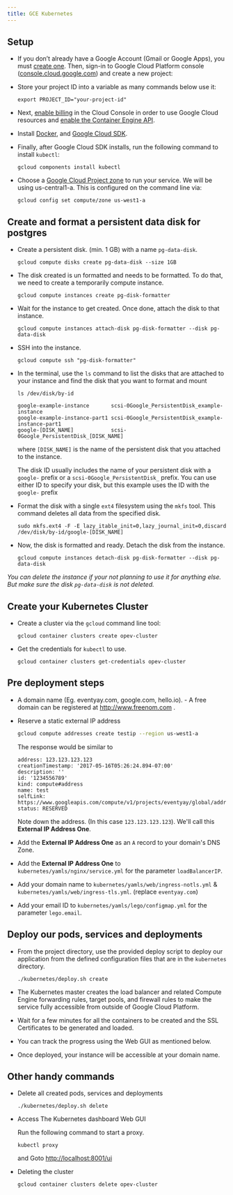 ```yaml
---
title: GCE Kubernetes
---
```


## Setup

- If you don’t already have a Google Account (Gmail or Google Apps), you must [create one](https://accounts.google.com/SignUp). Then, sign-in to Google Cloud Platform console ([console.cloud.google.com](http://console.cloud.google.com/)) and create a new project:


- Store your project ID into a variable as many commands below use it:

    ```
    export PROJECT_ID="your-project-id"
    ```

- Next, [enable billing](https://console.cloud.google.com/billing) in the Cloud Console in order to use Google Cloud resources and [enable the Container Engine API](https://console.cloud.google.com/project/_/kubernetes/list).

- Install [Docker](https://docs.docker.com/engine/installation/), and [Google Cloud SDK](https://cloud.google.com/sdk/).

- Finally, after Google Cloud SDK installs, run the following command to install `kubectl`:

    ```
    gcloud components install kubectl
    ```

- Choose a [Google Cloud Project zone](https://cloud.google.com/compute/docs/regions-zones/regions-zones) to run your service. We will be using us-central1-a. This is configured on the command line via:

    ```
    gcloud config set compute/zone us-west1-a
    ```

## Create and format a persistent data disk for postgres

- Create a persistent disk. (min. 1 GB) with a name `pg-data-disk`.

    ```
    gcloud compute disks create pg-data-disk --size 1GB
    ```

- The disk created is un formatted and needs to be formatted. To do that, we need to create a temporarily compute instance.

    ```
    gcloud compute instances create pg-disk-formatter
    ```

- Wait for the instance to get created. Once done, attach the disk to that instance.

    ```
    gcloud compute instances attach-disk pg-disk-formatter --disk pg-data-disk
    ```

- SSH into the instance.

    ```
    gcloud compute ssh "pg-disk-formatter"
    ```

- In the terminal, use the `ls` command to list the disks that are attached to your instance and find the disk that you want to format and mount

    ```
    ls /dev/disk/by-id
    ```
    
    ```
    google-example-instance       scsi-0Google_PersistentDisk_example-instance
    google-example-instance-part1 scsi-0Google_PersistentDisk_example-instance-part1
    google-[DISK_NAME]            scsi-0Google_PersistentDisk_[DISK_NAME]
    ```

    where `[DISK_NAME]` is the name of the persistent disk that you attached to the instance.
    
    The disk ID usually includes the name of your persistent disk with a `google-` prefix or a `scsi-0Google_PersistentDisk_` prefix. You can use either ID to specify your disk, but this example uses the ID with the `google-` prefix


- Format the disk with a single `ext4` filesystem using the `mkfs` tool. This command deletes all data from the specified disk.

    ```
    sudo mkfs.ext4 -F -E lazy_itable_init=0,lazy_journal_init=0,discard /dev/disk/by-id/google-[DISK_NAME]
    ```

- Now, the disk is formatted and ready. Detach the disk from the instance.

    ```
    gcloud compute instances detach-disk pg-disk-formatter --disk pg-data-disk
    ```

_You can delete the instance if your not planning to use it for anything else. But make sure the disk `pg-data-disk` is not deleted._

## Create your Kubernetes Cluster

- Create a cluster via the `gcloud` command line tool:

    ```
    gcloud container clusters create opev-cluster
    ```

- Get the credentials for `kubectl` to use.

    ```
    gcloud container clusters get-credentials opev-cluster
    ```

## Pre deployment steps 
- A domain name (Eg. eventyay.com, google.com, hello.io). - A free domain can be registered at http://www.freenom.com .
- Reserve a static external IP address 
	
	```bash
	gcloud compute addresses create testip --region us-west1-a
	```
	
	The response would be similar to 
	
	```
	address: 123.123.123.123
	creationTimestamp: '2017-05-16T05:26:24.894-07:00'
	description: ''
	id: '1234556789'
	kind: compute#address
	name: test
	selfLink: https://www.googleapis.com/compute/v1/projects/eventyay/global/addresses/test
	status: RESERVED
	```	
	
	Note down the address. (In this case `123.123.123.123`). We'll call this **External IP Address One**.
- Add the **External IP Address One** as an `A` record to your domain's DNS Zone.
- Add the **External IP Address One** to `kubernetes/yamls/nginx/service.yml` for the parameter `loadBalancerIP`.
- Add your domain name to `kubernetes/yamls/web/ingress-notls.yml` & `kubernetes/yamls/web/ingress-tls.yml`. (replace `eventyay.com`)
- Add your email ID to `kubernetes/yamls/lego/configmap.yml` for the parameter `lego.email`.

## Deploy our pods, services and deployments

- From the project directory, use the provided deploy script to deploy our application from the defined configuration files that are in the `kubernetes` directory.

    ```
    ./kubernetes/deploy.sh create
    ```

- The Kubernetes master creates the load balancer and related Compute Engine forwarding rules, target pools, and firewall rules to make the service fully accessible from outside of Google Cloud Platform. 
- Wait for a few minutes for all the containers to be created and the SSL Certificates to be generated and loaded. 
- You can track the progress using the Web GUI as mentioned below.
- Once deployed, your instance will be accessible at your domain name.
    

## Other handy commands

- Delete all created pods, services and deployments

    ```
    ./kubernetes/deploy.sh delete
    ```
    
-  Access The Kubernetes dashboard Web GUI

    Run the following command to start a proxy.
    
    ```
    kubectl proxy
    ```
    
    and Goto [http://localhost:8001/ui](http://localhost:8001/ui)

- Deleting the cluster
    ```
    gcloud container clusters delete opev-cluster
    ```
